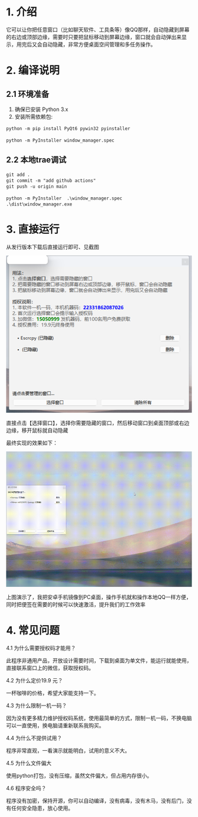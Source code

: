 # 1. 介绍
它可以让你把任意窗口（比如聊天软件、工具条等）像QQ那样，自动隐藏到屏幕的右边或顶部边缘，需要时只要把鼠标移动到屏幕边缘，窗口就会自动弹出来显示，用完后又会自动隐藏，非常方便桌面空间管理和多任务操作。
# 2. 编译说明

## 2.1 环境准备

1. 确保已安装 Python 3.x
2. 安装所需依赖包:

```
python -m pip install PyQt6 pywin32 pyinstaller

python -m PyInstaller window_manager.spec

```
## 2.2 本地trae调试

```
git add .
git commit -m "add github actions"
git push -u origin main

python -m PyInstaller  .\window_manager.spec
.\dist\window_manager.exe

```

# 3. 直接运行

从发行版本下载后直接运行即可、见截图

![](./images/main-0.png)

直接点击【选择窗口】，选择你需要隐藏的窗口，然后移动窗口到桌面顶部或右边边缘，移开鼠标就自动隐藏

最终实现的效果如下：

![](./images/main-1.gif)

上图演示了，我把安卓手机镜像到PC桌面，操作手机就和操作本地QQ一样方便，同时把便签在需要的时候可以快速激活，提升我们的工作效率

# 4. 常见问题

4.1 为什么需要授权码才能用？

此程序非通用产品，开放设计需要时间，下载到桌面为单文件，能运行就能使用，直接联系窗口上的微信，获取授权码。

4.2 为什么定价19.9 元？

一杯咖啡的价格，希望大家能支持一下。

4.3 为什么限制一机一码？

因为没有更多精力维护授权码系统，使用最简单的方式，限制一机一码，不换电脑可以一直使用，换电脑请重新联系我购买。

4.4 为什么不提供试用？

程序非常直观，一看演示就能明白，试用的意义不大。

4.5 为什么文件偏大

使用python打包，没有压缩，虽然文件偏大，但占用内存很小。

4.6 程序安全吗？

程序没有加密，保持开源，你可以自动编译，没有病毒，没有木马，没有后门，没有任何安全隐患，放心使用。
